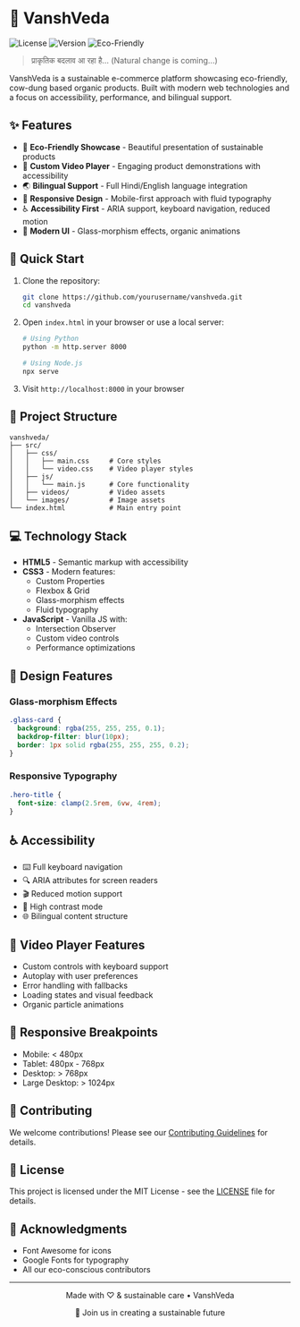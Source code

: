 # 🌱 VanshVeda

![License](https://img.shields.io/badge/license-MIT-green)
![Version](https://img.shields.io/badge/version-1.0.0-blue)
![Eco-Friendly](https://img.shields.io/badge/eco-friendly-brightgreen)

> प्राकृतिक बदलाव आ रहा है... (Natural change is coming...)

VanshVeda is a sustainable e-commerce platform showcasing eco-friendly, cow-dung based organic products. Built with modern web technologies and a focus on accessibility, performance, and bilingual support.

## ✨ Features

- 🌿 **Eco-Friendly Showcase** - Beautiful presentation of sustainable products
- 🎥 **Custom Video Player** - Engaging product demonstrations with accessibility
- 🌏 **Bilingual Support** - Full Hindi/English language integration
- 📱 **Responsive Design** - Mobile-first approach with fluid typography
- ♿ **Accessibility First** - ARIA support, keyboard navigation, reduced motion
- 🎨 **Modern UI** - Glass-morphism effects, organic animations

## 🚀 Quick Start

1. Clone the repository:
   ```bash
   git clone https://github.com/yourusername/vanshveda.git
   cd vanshveda
   ```

2. Open `index.html` in your browser or use a local server:
   ```bash
   # Using Python
   python -m http.server 8000
   
   # Using Node.js
   npx serve
   ```

3. Visit `http://localhost:8000` in your browser

## 🎯 Project Structure

```
vanshveda/
├── src/
│   ├── css/
│   │   ├── main.css     # Core styles
│   │   └── video.css    # Video player styles
│   ├── js/
│   │   └── main.js      # Core functionality
│   ├── videos/          # Video assets
│   └── images/          # Image assets
└── index.html           # Main entry point
```

## 💻 Technology Stack

- **HTML5** - Semantic markup with accessibility
- **CSS3** - Modern features:
  - Custom Properties
  - Flexbox & Grid
  - Glass-morphism effects
  - Fluid typography
- **JavaScript** - Vanilla JS with:
  - Intersection Observer
  - Custom video controls
  - Performance optimizations

## 🌈 Design Features

### Glass-morphism Effects
```css
.glass-card {
  background: rgba(255, 255, 255, 0.1);
  backdrop-filter: blur(10px);
  border: 1px solid rgba(255, 255, 255, 0.2);
}
```

### Responsive Typography
```css
.hero-title {
  font-size: clamp(2.5rem, 6vw, 4rem);
}
```

## ♿ Accessibility

- ⌨️ Full keyboard navigation
- 🔍 ARIA attributes for screen readers
- 🎬 Reduced motion support
- 🎨 High contrast mode
- 🌐 Bilingual content structure

## 🎥 Video Player Features

- Custom controls with keyboard support
- Autoplay with user preferences
- Error handling with fallbacks
- Loading states and visual feedback
- Organic particle animations

## 📱 Responsive Breakpoints

- Mobile: < 480px
- Tablet: 480px - 768px
- Desktop: > 768px
- Large Desktop: > 1024px

## 🤝 Contributing

We welcome contributions! Please see our [Contributing Guidelines](CONTRIBUTING.md) for details.

## 📄 License

This project is licensed under the MIT License - see the [LICENSE](LICENSE) file for details.

## 🙏 Acknowledgments

- Font Awesome for icons
- Google Fonts for typography
- All our eco-conscious contributors

---

<p align="center">Made with ♡ & sustainable care • VanshVeda</p>
<p align="center">🌱 Join us in creating a sustainable future</p>